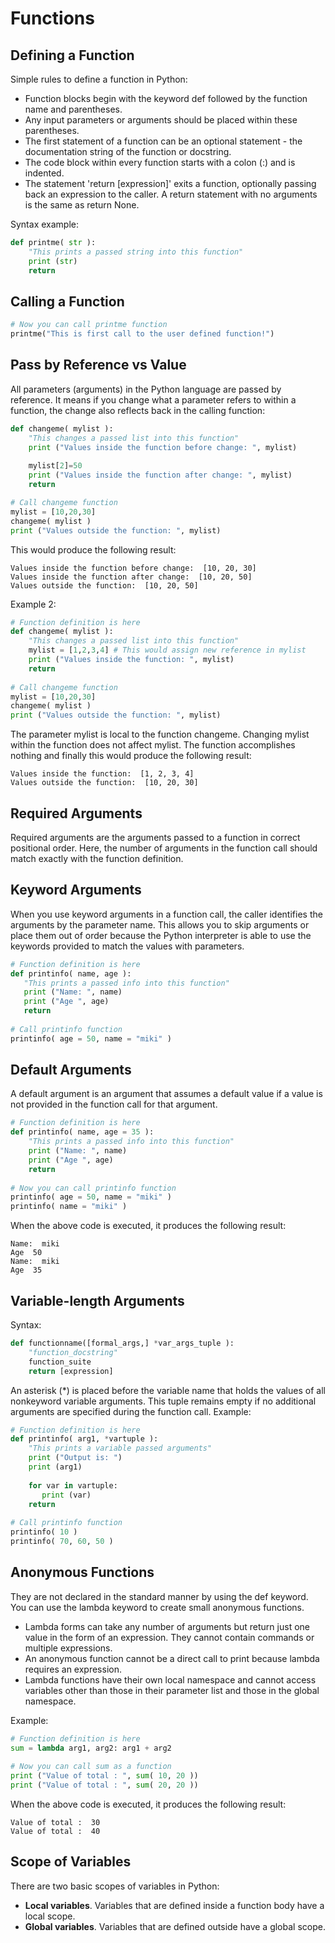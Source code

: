 # Functions
## Defining a Function
Simple rules to define a function in Python:
* Function blocks begin with the keyword def followed by the function name and parentheses.
* Any input parameters or arguments should be placed within these parentheses.
* The first statement of a function can be an optional statement - the documentation string of the function or docstring.
* The code block within every function starts with a colon (:) and is indented.
* The statement 'return [expression]' exits a function, optionally passing back an expression to the caller. A return statement with no arguments is the same as return None.
 
Syntax example:

```python
def printme( str ):
    "This prints a passed string into this function"
    print (str)
    return
```
    
## Calling a Function

```python
# Now you can call printme function
printme("This is first call to the user defined function!")
```
 
## Pass by Reference vs Value
All parameters (arguments) in the Python language are passed by reference. It means if you change what a parameter refers to within a function, the change also reflects back in the calling function:

```python
def changeme( mylist ):
    "This changes a passed list into this function"
    print ("Values inside the function before change: ", mylist)
    
    mylist[2]=50
    print ("Values inside the function after change: ", mylist)
    return

# Call changeme function
mylist = [10,20,30]
changeme( mylist )
print ("Values outside the function: ", mylist)
```
 
This would produce the following result:

```
Values inside the function before change:  [10, 20, 30]
Values inside the function after change:  [10, 20, 50]
Values outside the function:  [10, 20, 50]
```
 
Example 2:

```python
# Function definition is here
def changeme( mylist ):
    "This changes a passed list into this function"
    mylist = [1,2,3,4] # This would assign new reference in mylist
    print ("Values inside the function: ", mylist)
    return
 
# Call changeme function
mylist = [10,20,30]
changeme( mylist )
print ("Values outside the function: ", mylist)
```
 
The parameter mylist is local to the function changeme. Changing mylist within the function does not affect mylist. The function accomplishes nothing and finally this would produce the following result:
```
Values inside the function:  [1, 2, 3, 4]
Values outside the function:  [10, 20, 30]
```
 
## Required Arguments
Required arguments are the arguments passed to a function in correct positional order. Here, the number of arguments in the function call should match exactly with the function definition.
 
## Keyword Arguments
When you use keyword arguments in a function call, the caller identifies the arguments by the parameter name.
This allows you to skip arguments or place them out of order because the Python interpreter is able to use the keywords provided to match the values with parameters.

```python
# Function definition is here
def printinfo( name, age ):
   "This prints a passed info into this function"
   print ("Name: ", name)
   print ("Age ", age)
   return
 
# Call printinfo function
printinfo( age = 50, name = "miki" )
```
 
## Default Arguments
A default argument is an argument that assumes a default value if a value is not provided in the function call for that argument.

```python
# Function definition is here
def printinfo( name, age = 35 ):
    "This prints a passed info into this function"
    print ("Name: ", name)
    print ("Age ", age)
    return
 
# Now you can call printinfo function
printinfo( age = 50, name = "miki" )
printinfo( name = "miki" )
```

When the above code is executed, it produces the following result:

```
Name:  miki
Age  50
Name:  miki
Age  35
```
 
## Variable-length Arguments
Syntax:

```python
def functionname([formal_args,] *var_args_tuple ):
    "function_docstring"
    function_suite
    return [expression]
```

An asterisk (*) is placed before the variable name that holds the values of all nonkeyword variable arguments. This tuple remains empty if no additional arguments are specified during the function call.
Example:

```python
# Function definition is here
def printinfo( arg1, *vartuple ):
    "This prints a variable passed arguments"
    print ("Output is: ")
    print (arg1)
    
    for var in vartuple:
       print (var)
    return
 
# Call printinfo function
printinfo( 10 )
printinfo( 70, 60, 50 )
```

## Anonymous Functions
They are not declared in the standard manner by using the def keyword. You can use the lambda keyword to create small anonymous functions.
* Lambda forms can take any number of arguments but return just one value in the form of an expression. They cannot contain commands or multiple expressions.
* An anonymous function cannot be a direct call to print because lambda requires an expression.
* Lambda functions have their own local namespace and cannot access variables other than those in their parameter list and those in the global namespace.
 
Example:
```python
# Function definition is here
sum = lambda arg1, arg2: arg1 + arg2
 
# Now you can call sum as a function
print ("Value of total : ", sum( 10, 20 ))
print ("Value of total : ", sum( 20, 20 ))
```

When the above code is executed, it produces the following result:
```
Value of total :  30
Value of total :  40
```
 
## Scope of Variables
There are two basic scopes of variables in Python:
* **Local variables**. Variables that are defined inside a function body have a local scope.
* **Global variables**. Variables that are defined outside have a global scope.
 